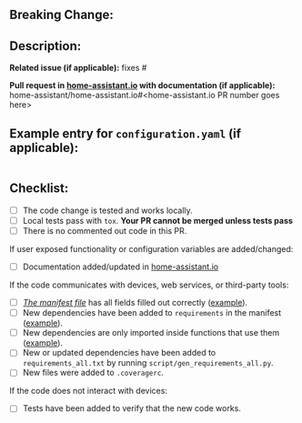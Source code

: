 ## Breaking Change:

<!-- What is breaking and why we have to break it. Remove this section only if it was NOT a breaking change. -->

## Description:


**Related issue (if applicable):** fixes #<home-assistant issue number goes here>

**Pull request in [home-assistant.io](https://github.com/home-assistant/home-assistant.io) with documentation (if applicable):** home-assistant/home-assistant.io#<home-assistant.io PR number goes here>

## Example entry for `configuration.yaml` (if applicable):
```yaml

```

## Checklist:
  - [ ] The code change is tested and works locally.
  - [ ] Local tests pass with `tox`. **Your PR cannot be merged unless tests pass**
  - [ ] There is no commented out code in this PR.

If user exposed functionality or configuration variables are added/changed:
  - [ ] Documentation added/updated in [home-assistant.io](https://github.com/home-assistant/home-assistant.io)

If the code communicates with devices, web services, or third-party tools:
  - [ ] [_The manifest file_][manifest-docs] has all fields filled out correctly ([example][ex-manifest]).
  - [ ] New dependencies have been added to `requirements` in the manifest ([example][ex-requir]).
  - [ ] New dependencies are only imported inside functions that use them ([example][ex-import]).
  - [ ] New or updated dependencies have been added to `requirements_all.txt` by running `script/gen_requirements_all.py`.
  - [ ] New files were added to `.coveragerc`.

If the code does not interact with devices:
  - [ ] Tests have been added to verify that the new code works.

[ex-manifest]: https://github.com/home-assistant/home-assistant/blob/dev/homeassistant/components/mobile_app/manifest.json
[ex-requir]: https://github.com/home-assistant/home-assistant/blob/dev/homeassistant/components/mobile_app/manifest.json#L5
[ex-import]: https://github.com/home-assistant/home-assistant/blob/dev/homeassistant/components/keyboard/__init__.py#L23
[manifest-docs]: https://developers.home-assistant.io/docs/en/development_checklist.html#_the-manifest-file_
